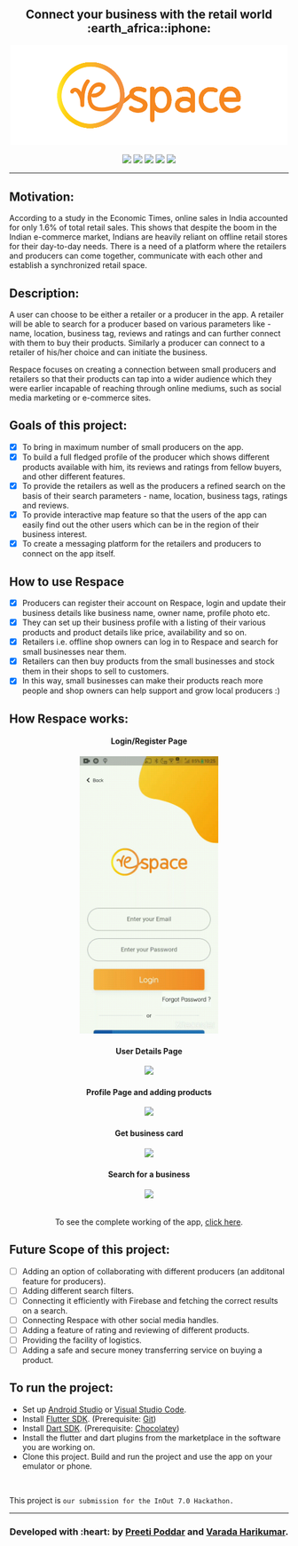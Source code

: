 <h2 align="center">
  Connect your business with the retail world :earth_africa::iphone:
</h2>

<div align="center">
  
  <img src="./respace logo transparent.png" width=500px/>
  <br>
  
   [![](https://img.shields.io/badge/Made_with-Flutter-lightblue?style=for-the-badge&logo=flutter)](https://flutter.dev/?gclid=CjwKCAiAirb_BRBNEiwALHlnDzvXBilihPJC73-dEkzYsfYd_uMuikLSd9FySpMVc-p_DxmNdSYHhxoCD6cQAvD_BwE&gclsrc=aw.ds)
  [![](https://img.shields.io/badge/coded%20in-Dart-blue?style=for-the-badge&logo=dart)](https://dart.dev/)
  [![](https://img.shields.io/badge/Database-Firebase-orange?style=for-the-badge&logo=firebase)](https://firebase.google.com/?gclid=CjwKCAiA57D_BRAZEiwAZcfCxS_WlCmJcC_Od2-zWEas12VWyZ-RIIaTdeiY3u0YUwTCGORYZCdfGxoC3zgQAvD_BwE)
  ~~[![](https://img.shields.io/badge/IDE-Android_Studio-green?style=for-the-badge&logo=#3DDC84)](https://code.visualstudio.com/  "Visual Studio Code")~~
  [![](https://img.shields.io/badge/Text_Editor-Visual_Studio_Code-informational?style=for-the-badge&logo=visual-studio-code)](https://code.visualstudio.com/  "Visual Studio Code")
  
</div>
<hr> 

<h2>Motivation:</h2>

According to a study in the Economic Times, online sales in India accounted for only 1.6% of total retail sales. This shows that despite the boom in the Indian e-commerce market, Indians are heavily reliant on offline retail stores for their day-to-day needs. There is a need of a platform where the retailers and producers can come together, communicate with each other and establish a synchronized retail space. 


<h2>Description:</h2>
<p>A user can choose to be either a retailer or a producer in the app. A retailer will be able to search for a producer based on various parameters like - name, location, business tag, reviews and ratings and can further connect with them to buy their products. Similarly a producer can connect to a retailer of his/her choice and can initiate the business. </p>
<p>Respace focuses on creating a connection between small producers and retailers so that their products can tap into a wider audience which they were earlier incapable of reaching through online mediums, such as social media marketing or e-commerce sites.</p>


<h2> Goals of this project: </h2>

* [x] To bring in maximum number of small producers on the app.
* [x] To build a full fledged profile of the producer which shows different products available with him, its reviews and ratings from fellow buyers, and other different features.
* [x] To provide the retailers as well as the producers a refined search on the basis of their search parameters - name, location, business tags, ratings and reviews.
* [x] To provide interactive map feature so that the users of the app can easily find out the other users which can be in the region of their business interest.
* [x] To create a messaging platform for the retailers and producers to connect on the app itself.

<h2> How to use Respace </h2>

* [x] Producers can register their account on Respace, login and update their business details like business name, owner name, profile photo etc.
* [x] They can set up their business profile with a listing of their various products and product details like price, availability and so on.
* [x] Retailers i.e. offline shop owners can log in to Respace and search for small businesses near them.
* [x] Retailers can then buy products from the small businesses and stock them in their shops to sell to customers.
* [x] In this way, small businesses can make their products reach more people and shop owners can help support and grow local producers :)

<h2> How Respace works: </h2>
<div align="center">
  <h4 align="center">Login/Register Page</h4>
  <img src="./GIFs/Login-or-Register.gif" width="250"> 
  <br>
  <h4 align="center">User Details Page</h4>
  <img src="./GIFs/Edit-User-Details.gif" width="250"> 
  <br>
  <h4 align="center">Profile Page and adding products</h4>
  <img src="./GIFs/Profile.gif" width="250"> 
  <br>
  <h4 align="center">Get business card</h4>
  <img src="./GIFs/Business-card.gif" width="250"> 
  <br>
  <h4 align="center">Search for a business</h4>
  <img src="./GIFs/Search.gif" width="250">
  <br>
  <br>
  <p> To see the complete working of the app, <a  href="https://www.youtube.com/watch?v=wFY0lCi0DjQ&feature=youtu.be">click here</a>. </p>
</div>

<h2> Future Scope of this project: </h2>

* [ ] Adding an option of collaborating with different producers (an additonal feature for producers).
* [ ] Adding different search filters.
* [ ] Connecting it efficiently with Firebase and fetching the correct results on a search.
* [ ] Connecting Respace with other social media handles.
* [ ] Adding a feature of rating and reviewing of different products. 
* [ ] Providing the facility of logistics. 
* [ ] Adding a safe and secure money transferring service on buying a product. 
  
<h2> To run the project:</h2>

* Set up [Android Studio](https://developer.android.com/studio?gclid=CjwKCAiAirb_BRBNEiwALHlnDz87uNVfYxk2n4MITdIyb8_Jc-Vxkju2mBJgvt1RVoTXKBpbL-oFmxoCrk8QAvD_BwE&gclsrc=aw.ds) or [Visual Studio Code](https://code.visualstudio.com/).
* Install [Flutter SDK](https://flutter.dev/docs/get-started/install). (Prerequisite: [Git](https://git-scm.com/downloads))
* Install [Dart SDK](https://dart.dev/get-dart). (Prerequisite: [Chocolatey](https://chocolatey.org/install))
* Install the flutter and dart plugins from the marketplace in the software you are working on. 
* Clone this project. Build and run the project and use the app on your emulator or phone.
<br>

This project is `our submission for the InOut 7.0 Hackathon.`

<hr>
<h3 align="center"><b>Developed with :heart: by <a href="https://github.com/preetip26">Preeti Poddar</a> and <a href="https://github.com/TheEdelweissPirate">Varada Harikumar</a>.</b></h1>
